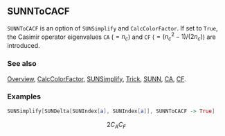 ## SUNNToCACF

`SUNNToCACF` is an option of `SUNSimplify` and `CalcColorFactor`. If set to `True`, the Casimir operator eigenvalues `CA` ($=n_c$) and `CF` ($=(n_c^2-1)/(2 n_c)$) are introduced.

### See also

[Overview](Extra/FeynCalc.md), [CalcColorFactor](CalcColorFactor.md), [SUNSimplify](SUNSimplify.md), [Trick](Trick.md), [SUNN](SUNN.md), [CA](CA.md), [CF](CF.md).

### Examples

```mathematica
SUNSimplify[SUNDelta[SUNIndex[a], SUNIndex[a]], SUNNToCACF -> True]
```

$$2 C_A C_F$$
